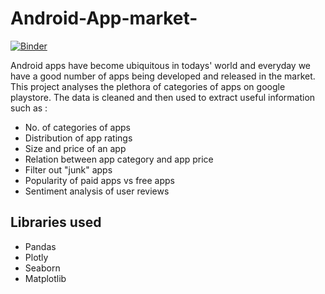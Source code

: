 # Android-App-market-

[![Binder](https://mybinder.org/badge_logo.svg)](https://mybinder.org/v2/gh/rashidhir6/Android-App-market-/a925b3ab853df65cd38a1bbea7fdc1c4618bf92f)

Android apps have become ubiquitous in todays' world and everyday we have a good number of apps being developed and released in the market. This project analyses the plethora of categories of apps on google playstore. The data is cleaned and then used to extract useful information such as :
- No. of categories of apps
- Distribution of app ratings
- Size and price of an app
- Relation between app category and app price
- Filter out "junk" apps
- Popularity of paid apps vs free apps
- Sentiment analysis of user reviews
## Libraries used
- Pandas
- Plotly
- Seaborn
- Matplotlib



